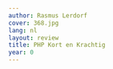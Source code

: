 ```yaml
---
author: Rasmus Lerdorf
cover: 368.jpg
lang: nl
layout: review
title: PHP Kort en Krachtig
year: 0
---
```


